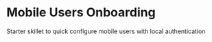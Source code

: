 # Mobile Users Onboarding

Starter skillet to quick configure mobile users with local authentication

